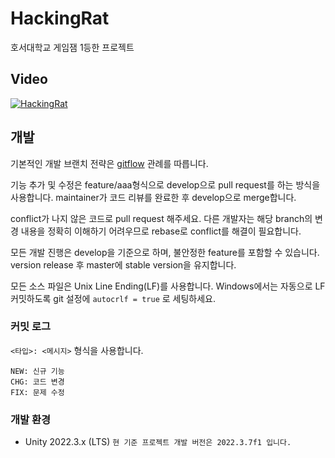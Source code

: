 # HackingRat
호서대학교 게임잼 1등한 프로젝트


## Video
[![HackingRat](http://img.youtube.com/vi/9-J5LQUx7vg/0.jpg)](https://youtu.be/9-J5LQUx7vg?si=F39mksz97dswaSPP)

## 개발
기본적인 개발 브랜치 전략은 [gitflow](http://jeffkreeftmeijer.com/2010/why-arent-you-using-git-flow/) 관례를 따릅니다.

기능 추가 및 수정은 feature/aaa형식으로 develop으로 pull request를 하는 방식을 사용합니다. maintainer가 코드 리뷰를 완료한 후 develop으로 merge합니다.

conflict가 나지 않은 코드로 pull request 해주세요. 다른 개발자는 해당 branch의 변경 내용을 정확히 이해하기 어려우므로 rebase로 conflict를 해결이 필요합니다.

모든 개발 진행은 develop을 기준으로 하며, 불안정한 feature를 포함할 수 있습니다. version release 후 master에 stable version을 유지합니다.

모든 소스 파일은 Unix Line Ending(LF)를 사용합니다. Windows에서는 자동으로 LF 커밋하도록 git 설정에 `autocrlf = true` 로 세팅하세요.

### 커밋 로그
`<타입>: <메시지>` 형식을 사용합니다.
```
NEW: 신규 기능
CHG: 코드 변경
FIX: 문제 수정
```

### 개발 환경
- Unity 2022.3.x (LTS) `현 기준 프로젝트 개발 버전은 2022.3.7f1 입니다.`
